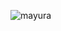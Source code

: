 ![mayura](https://user-images.githubusercontent.com/100546769/155915661-3693b68b-2f63-443b-82c6-9ea1bdcfbe96.jpeg)
